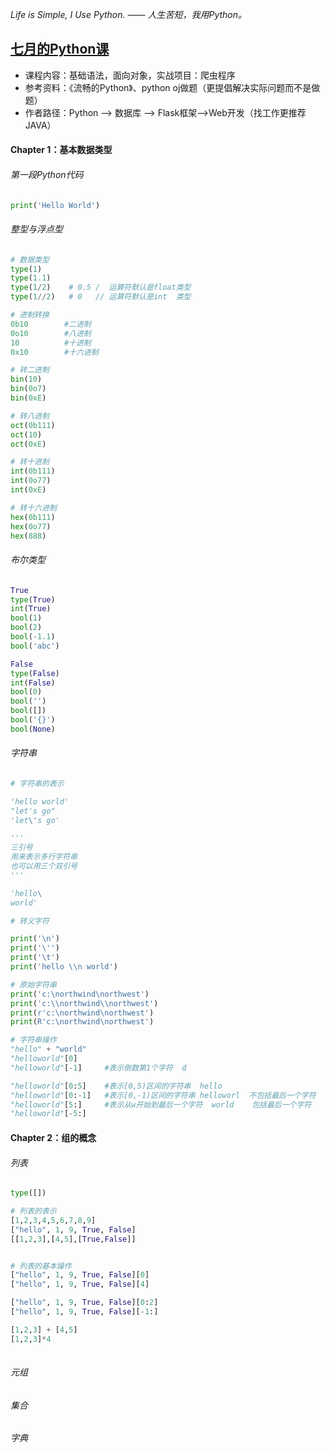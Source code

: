 



*Life is Simple, I Use Python. —— 人生苦短，我用Python。*

## [七月的Python课](https://coding.imooc.com/class/136.html)



- 课程内容：基础语法，面向对象，实战项目：爬虫程序
- 参考资料：《流畅的Python》、python oj做题（更提倡解决实际问题而不是做题）
- 作者路径：Python --> 数据库 --> Flask框架-->Web开发（找工作更推荐JAVA）



#### Chapter 1：基本数据类型

###### 第一段Python代码

```python
print('Hello World')
```

###### 整型与浮点型

```python
# 数据类型
type(1)
type(1.1)
type(1/2)    # 0.5 /  运算符默认是float类型   
type(1//2)   # 0   // 运算符默认是int  类型
```

```python
# 进制转换
0b10        #二进制
0o10        #八进制
10          #十进制
0x10        #十六进制

# 转二进制
bin(10)
bin(0o7)
bin(0xE)

# 转八进制
oct(0b111)
oct(10)
oct(0xE)

# 转十进制
int(0b111)
int(0o77)
int(0xE)

# 转十六进制
hex(0b111)
hex(0o77)
hex(888)
```

###### 布尔类型

```python
True
type(True)
int(True)
bool(1)
bool(2)
bool(-1.1)
bool('abc')

False
type(False)
int(False)
bool(0)
bool('')
bool([])
bool('{}')
bool(None)

```

###### 字符串

```python
# 字符串的表示

'hello world'
"let's go"
'let\'s go'   

'''
三引号
用来表示多行字符串
也可以用三个双引号
'''

'hello\
world'

```

```python
# 转义字符

print('\n')
print('\'')
print('\t')
print('hello \\n world')
```

```python
# 原始字符串
print('c:\northwind\northwest')
print('c:\\northwind\\northwest')
print(r'c:\northwind\northwest')
print(R'c:\northwind\northwest')
```

```python
# 字符串操作
"hello" + "world"
"helloworld"[0]
"helloworld"[-1]     #表示倒数第1个字符  d

"helloworld"[0:5]    #表示[0,5)区间的字符串  hello 
"helloworld"[0:-1]   #表示[0,-1)区间的字符串 helloworl  不包括最后一个字符
"helloworld"[5:]     #表示从w开始到最后一个字符  world    包括最后一个字符
"helloworld"[-5:]
```



#### Chapter 2：组的概念

###### 列表

```python
type([])

# 列表的表示
[1,2,3,4,5,6,7,8,9]
["hello", 1, 9, True, False]
[[1,2,3],[4,5],[True,False]]


# 列表的基本操作
["hello", 1, 9, True, False][0]
["hello", 1, 9, True, False][4]

["hello", 1, 9, True, False][0:2]
["hello", 1, 9, True, False][-1:]

[1,2,3] + [4,5]
[1,2,3]*4
      
```



###### 元组



###### 集合



###### 字典


